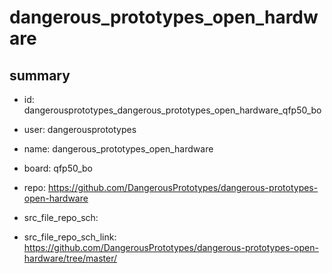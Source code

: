 # dangerous_prototypes_open_hardware
 
## summary 
* id: dangerousprototypes_dangerous_prototypes_open_hardware_qfp50_bo
* user: dangerousprototypes
* name: dangerous_prototypes_open_hardware
* board: qfp50_bo
* repo: https://github.com/DangerousPrototypes/dangerous-prototypes-open-hardware



* src_file_repo_sch: 
* src_file_repo_sch_link: https://github.com/DangerousPrototypes/dangerous-prototypes-open-hardware/tree/master/






